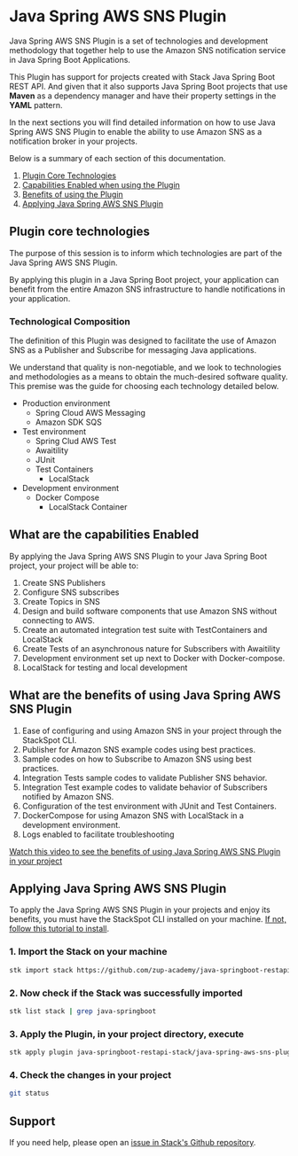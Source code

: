 # **Java Spring AWS SNS Plugin**

Java Spring AWS SNS Plugin is a set of technologies and development methodology that together help to use the Amazon SNS notification service in Java Spring Boot Applications.

This Plugin has support for projects created with Stack Java Spring Boot REST API. And given that it also supports Java Spring Boot projects that use **Maven** as a dependency manager and have their property settings in the **YAML** pattern.


In the next sections you will find detailed information on how to use Java Spring AWS SNS Plugin to enable the ability to use Amazon SNS as a notification broker in your projects.

Below is a summary of each section of this documentation.

1. [Plugin Core Technologies](#plugin-core-technologies)
2. [Capabilities Enabled when using the Plugin](#what-are-the-capabilities-enabled)
3. [Benefits of using the Plugin](#what-the-benefits-of-using-java-spring-aws-sns-plugin)
4. [Applying Java Spring AWS SNS Plugin](#applying-java-spring-aws-sns-plugin)


## **Plugin core technologies**

The purpose of this session is to inform which technologies are part of the Java Spring AWS SNS Plugin.

By applying this plugin in a Java Spring Boot project, your application can benefit from the entire Amazon SNS infrastructure to handle notifications in your application.

### **Technological Composition**

The definition of this Plugin was designed to facilitate the use of Amazon SNS as a Publisher and Subscribe for messaging Java applications.

We understand that quality is non-negotiable, and we look to technologies and methodologies as a means to obtain the much-desired software quality. This premise was the guide for choosing each technology detailed below.


- Production environment
    - Spring Cloud AWS Messaging
    - Amazon SDK SQS
- Test environment
    - Spring Clud AWS Test
    - Awaitility
    - JUnit
    - Test Containers
        - LocalStack
- Development environment
    - Docker Compose
        - LocalStack Container


## **What are the capabilities Enabled**

By applying the Java Spring AWS SNS Plugin to your Java Spring Boot project, your project will be able to:

1. Create SNS Publishers
2. Configure SNS subscribes
3. Create Topics in SNS
4. Design and build software components that use Amazon SNS without connecting to AWS.
5. Create an automated integration test suite with TestContainers and LocalStack
7. Create Tests of an asynchronous nature for Subscribers with Awaitility
8. Development environment set up next to Docker with Docker-compose.
9. LocalStack for testing and local development

## **What are the benefits of using Java Spring AWS SNS Plugin**

1. Ease of configuring and using Amazon SNS in your project through the StackSpot CLI.
2. Publisher for Amazon SNS example codes using best practices.
3. Sample codes on how to Subscribe to Amazon SNS using best practices.
4. Integration Tests sample codes to validate Publisher SNS behavior.
5. Integration Test example codes to validate behavior of Subscribers notified by Amazon SNS.
7. Configuration of the test environment with JUnit and Test Containers.
8. DockerCompose for using Amazon SNS with LocalStack in a development environment.
9. Logs enabled to facilitate troubleshooting


[Watch this video to see the benefits of using Java Spring AWS SNS Plugin in your project](https://youtu.be/I6HLbGGGioQ)


## **Applying Java Spring AWS SNS Plugin**

To apply the Java Spring AWS SNS Plugin in your projects and enjoy its benefits, you must have the StackSpot CLI installed on your machine. [If not, follow this tutorial to install](https://docs.stackspot.com/docs/stk-cli/installation/).

### 1. Import the Stack on your machine

```sh
stk import stack https://github.com/zup-academy/java-springboot-restapi-stack
```

### 2. Now check if the Stack was successfully imported

```sh
stk list stack | grep java-springboot
```

### 3. Apply the Plugin, in your project directory, execute

```sh
stk apply plugin java-springboot-restapi-stack/java-spring-aws-sns-plugin
```

### 4. Check the changes in your project

```sh
git status
```



## Support

If you need help, please open an [issue in Stack's Github repository](https://github.com/zup-academy/java-spring-aws-sns-plugin/issues).